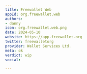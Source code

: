 ```yaml
---
title: Freewallet Web
appId: org.freewallet.web
authors:
- danny
icon: org.freewallet.web.png
date: 2024-05-10
website: https://app.freewallet.org
twitter: freewalletorg
provider: Wallet Services Ltd.
meta: ok
verdict: wip
social: 

---
```


